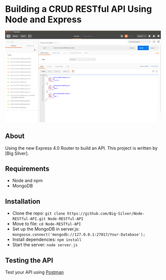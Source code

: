 # Building a CRUD RESTful API Using Node and Express

<img width="900" src="app/img/RESTful-API.png" border="0" />

## About

Using the new Express 4.0 Router to build an API.
This project is written by [Big Silver].

## Requirements

- Node and npm
- MongoDB

## Installation

- Clone the repo: `git clone https://github.com/Big-Silver/Node-RESTful-API.git Node-RESTful-API`
- Move to file: `cd Node-RESTful-API`
- Set up the MongoDB in server.js: `mongoose.connect('mongodb://127.0.0.1:27017/Your-Database');`
- Install dependencies: `npm install`
- Start the server: `node server.js`

## Testing the API
Test your API using [Postman](https://chrome.google.com/webstore/detail/postman-rest-client-packa/fhbjgbiflinjbdggehcddcbncdddomop)
